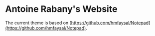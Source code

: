 # Antoine Rabany's Website

The current theme is based on [https://github.com/hmfaysal/Notepad](https://github.com/hmfaysal/Notepad).
